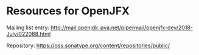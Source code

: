 # Resources for OpenJFX

Mailing list entry:
http://mail.openjdk.java.net/pipermail/openjfx-dev/2018-July/022088.html

Repository:
https://oss.sonatype.org/content/repositories/public/
